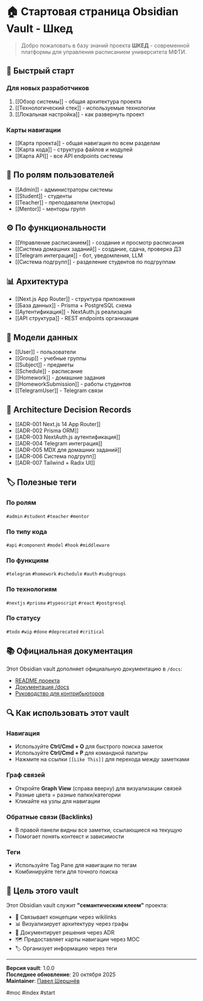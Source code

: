 # 🏠 Стартовая страница Obsidian Vault - Шкед

> Добро пожаловать в базу знаний проекта **ШКЕД** - современной платформы для управления расписанием университета МФТИ.

## 🚀 Быстрый старт

### Для новых разработчиков
1. [[Обзор системы]] - общая архитектура проекта
2. [[Технологический стек]] - используемые технологии
3. [[Локальная настройка]] - как развернуть проект

### Карты навигации
- [[Карта проекта]] - общая навигация по всем разделам
- [[Карта кода]] - структура файлов и модулей
- [[Карта API]] - все API endpoints системы

## 👥 По ролям пользователей

- [[Admin]] - администраторы системы
- [[Student]] - студенты
- [[Teacher]] - преподаватели (лекторы)
- [[Mentor]] - менторы групп

## ⚙️ По функциональности

- [[Управление расписанием]] - создание и просмотр расписания
- [[Система домашних заданий]] - создание, сдача, проверка ДЗ
- [[Telegram интеграция]] - бот, уведомления, LLM
- [[Система подгрупп]] - разделение студентов по подгруппам

## 📊 Архитектура

- [[Next.js App Router]] - структура приложения
- [[База данных]] - Prisma + PostgreSQL схема
- [[Аутентификация]] - NextAuth.js реализация
- [[API структура]] - REST endpoints организация

## 📖 Модели данных

- [[User]] - пользователи
- [[Group]] - учебные группы
- [[Subject]] - предметы
- [[Schedule]] - расписание
- [[Homework]] - домашние задания
- [[HomeworkSubmission]] - работы студентов
- [[TelegramUser]] - Telegram связи

## 📝 Architecture Decision Records

- [[ADR-001 Next.js 14 App Router]]
- [[ADR-002 Prisma ORM]]
- [[ADR-003 NextAuth.js аутентификация]]
- [[ADR-004 Telegram интеграция]]
- [[ADR-005 MDX для домашних заданий]]
- [[ADR-006 Система подгрупп]]
- [[ADR-007 Tailwind + Radix UI]]

## 🏷️ Полезные теги

### По ролям
`#admin` `#student` `#teacher` `#mentor`

### По типу кода
`#api` `#component` `#model` `#hook` `#middleware`

### По функциям
`#telegram` `#homework` `#schedule` `#auth` `#subgroups`

### По технологиям
`#nextjs` `#prisma` `#typescript` `#react` `#postgresql`

### По статусу
`#todo` `#wip` `#done` `#deprecated` `#critical`

## 📚 Официальная документация

Этот Obsidian vault дополняет официальную документацию в `/docs`:
- [README проекта](../readme.md)
- [Документация /docs](../docs/README.md)
- [Руководство для контрибьюторов](../docs/development/CONTRIBUTING.md)

## 🔍 Как использовать этот vault

### Навигация
- Используйте **Ctrl/Cmd + O** для быстрого поиска заметок
- Используйте **Ctrl/Cmd + P** для командной палитры
- Нажмите на ссылки `[[Like This]]` для перехода между заметками

### Граф связей
- Откройте **Graph View** (справа вверху) для визуализации связей
- Разные цвета = разные папки/категории
- Кликайте на узлы для навигации

### Обратные связи (Backlinks)
- В правой панели видны все заметки, ссылающиеся на текущую
- Помогает понять контекст и зависимости

### Теги
- Используйте Tag Pane для навигации по тегам
- Комбинируйте теги для точного поиска

## 🎯 Цель этого vault

Этот Obsidian vault служит **"семантическим клеем"** проекта:
- 🔗 Связывает концепции через wikilinks
- 📊 Визуализирует архитектуру через графы
- 📝 Документирует решения через ADR
- 🗺️ Предоставляет карты навигации через MOC
- 🏷️ Организует информацию через теги

---

**Версия vault**: 1.0.0  
**Последнее обновление**: 20 октября 2025  
**Maintainer**: [Павел Шершнёв](https://github.com/PvUtrix)

#moc #index #start

